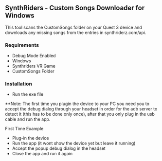 ## SynthRiders - Custom Songs Downloader for Windows
This tool scans the CustomSongs folder on your Quest 3 device and downloads any missing songs from the entries in synthriderz.com/api.

### Requirements
- Debug Mode Enabled
- Windows
- Synthriders VR Game
- CustomSongs Folder
  
### Installation
- Run the exe file

**Note: The first time you plugin the device to your PC you need you to accept the debug dialog through your headset in order for the adb server to detect it (this has to be done only once), after that you only plug in the usb cable and run the app. 

First Time Example
- Plug-in the device
- Run the app (it wont show the device yet but leave it running)
- Accept the popup debug dialog in the headset
- Close the app and run it again
